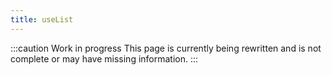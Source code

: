 ```yaml
---
title: useList
---
```


:::caution Work in progress
This page is currently being rewritten and is not complete or may have missing information.
:::